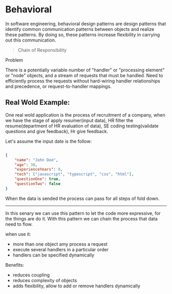 # Behavioral

In software engineering, behavioral design patterns are design patterns that identify common communication patterns between objects and realize these patterns. By doing so, these patterns increase flexibility in carrying out this communication.

> Chain of Responsibility

Problem

There is a potentially variable number of "handler" or "processing element" or "node" objects, and a stream of requests that must be handled. Need to efficiently process the requests without hard-wiring handler relationships and precedence, or request-to-handler mappings.

Real Wold Example:
---

One real wold application is the process of recruitment of a company, when we have the stage of apply resumer(input data), HR filter the resume(department of HR evaluation of data), SE coding testing(validate questions and give feedback), Hr give feedback.

Let's assume the input date is the follow:

```json

{
    "name": "John Doe",
    "age": 30,
    "experienceYears": 8,
    "tech": ["javascript", "typescript", "css", "html"],
    "questionOne": true,
    "questionTwo": false
}

```

When the data is sended the process can pass for all steps of fold down.

---

In this senary we can use this pattern to let the code more expressive, for the things are do it.
With this pattern we can chain the process that data need to flow.

when use it:

- more than one object amy process a request
- execute several handlers in a particular order
- handlers can be specified dynamically

Benefits:

- reduces coupling
- reduces complexity of objects
- adds flexibility, allow to add or remove handlers dynamically
